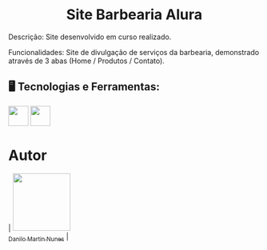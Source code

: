 ## <h1 align="center"> Site Barbearia Alura </h1>

Descrição: Site desenvolvido em curso realizado.

Funcionalidades: Site de divulgação de serviços da barbearia, demonstrado através de 3 abas (Home / Produtos / Contato).

## 🖥️ Tecnologias e Ferramentas:

<img src="https://cdn.jsdelivr.net/gh/devicons/devicon/icons/css3/css3-original-wordmark.svg" width="40" height="40" /> <img src="https://cdn.jsdelivr.net/gh/devicons/devicon/icons/html5/html5-original-wordmark.svg" width="40" height="40" />

# Autor

| [<img src="[https://avatars.githubusercontent.com/u/37356058?v=4]" width=115><br><sub>Danilo Martin Nunes</sub>](https://github.com/danilomartinnunes) | 
